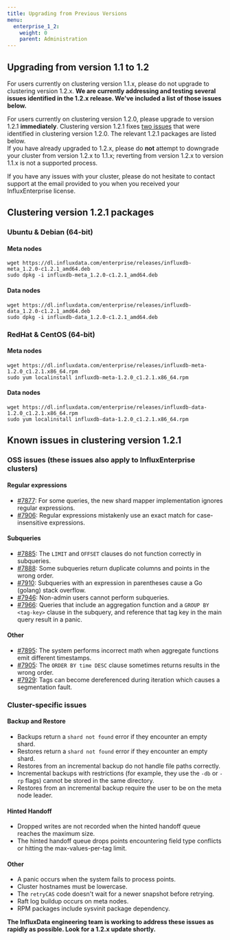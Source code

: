 ```yaml
---
title: Upgrading from Previous Versions
menu:
  enterprise_1_2:
    weight: 0
    parent: Administration
---
```


## Upgrading from version 1.1 to 1.2

For users currently on clustering version 1.1.x, please do not upgrade to clustering version 1.2.x.
**We are currently addressing and testing several issues identified in the 1.2.x release.
We've included a list of those issues below.**

For users currently on clustering version 1.2.0, please upgrade to version 1.2.1 **immediately**.
Clustering version 1.2.1 fixes [two issues](/enterprise/v1.2/about-the-project/release-notes-changelog/#v1-2-1-2017-01-25) that were identified in clustering version 1.2.0. The relevant 1.2.1 packages are listed below.
<br>
If you have already upgraded to 1.2.x, please do **not** attempt to downgrade your cluster from version 1.2.x to 1.1.x; reverting from version 1.2.x to version 1.1.x is not a supported process.
<br>

If you have any issues with your cluster, please do not hesitate to contact support at the email provided to you when you received your InfluxEnterprise license.

## Clustering version 1.2.1 packages

### Ubuntu & Debian (64-bit)

#### Meta nodes
```
wget https://dl.influxdata.com/enterprise/releases/influxdb-meta_1.2.0-c1.2.1_amd64.deb
sudo dpkg -i influxdb-meta_1.2.0-c1.2.1_amd64.deb
```

#### Data nodes
```
wget https://dl.influxdata.com/enterprise/releases/influxdb-data_1.2.0-c1.2.1_amd64.deb
sudo dpkg -i influxdb-data_1.2.0-c1.2.1_amd64.deb
```

### RedHat & CentOS (64-bit)

#### Meta nodes
```
wget https://dl.influxdata.com/enterprise/releases/influxdb-meta-1.2.0_c1.2.1.x86_64.rpm
sudo yum localinstall influxdb-meta-1.2.0_c1.2.1.x86_64.rpm
```

#### Data nodes
```
wget https://dl.influxdata.com/enterprise/releases/influxdb-data-1.2.0_c1.2.1.x86_64.rpm
sudo yum localinstall influxdb-data-1.2.0_c1.2.1.x86_64.rpm
```

## Known issues in clustering version 1.2.1

### OSS issues (these issues also apply to InfluxEnterprise clusters)

#### Regular expressions
- [#7877](https://github.com/influxdata/influxdb/issues/7877): For some queries, the new shard mapper implementation ignores regular expressions.
- [#7906](https://github.com/influxdata/influxdb/issues/7906): Regular expressions mistakenly use an exact match for case-insensitive expressions.

#### Subqueries
- [#7885](https://github.com/influxdata/influxdb/issues/7885): The `LIMIT` and `OFFSET` clauses do not function correctly in subqueries.
- [#7888](https://github.com/influxdata/influxdb/pull/7888): Some subqueries return duplicate columns and points in the wrong order.
- [#7910](https://github.com/influxdata/influxdb/issues/7910): Subqueries with an expression in parentheses cause a Go (golang) stack overflow.
- [#7946](https://github.com/influxdata/influxdb/issues/7946): Non-admin users cannot perform subqueries.
- [#7966](https://github.com/influxdata/influxdb/pull/7966): Queries that include an aggregation function and a `GROUP BY <tag-key>` clause in the subquery, and reference that tag key in the main query result in a panic.

#### Other
- [#7895](https://github.com/influxdata/influxdb/issues/7895): The system performs incorrect math when aggregate functions emit different timestamps.
- [#7905](https://github.com/influxdata/influxdb/issues/7905): The `ORDER BY time DESC` clause sometimes returns results in the wrong order.
- [#7929](https://github.com/influxdata/influxdb/issues/7929): Tags can become dereferenced during iteration which causes a segmentation fault.

### Cluster-specific issues

#### Backup and Restore
- Backups return a `shard not found` error if they encounter an empty shard.
- Restores return a `shard not found` error if they encounter an empty shard.
- Restores from an incremental backup do not handle file paths correctly.
- Incremental backups with restrictions (for example, they use the `-db` or `-rp` flags) cannot be stored in the same directory.
- Restores from an incremental backup require the user to be on the meta node leader.

#### Hinted Handoff
- Dropped writes are not recorded when the hinted handoff queue reaches the maximum size.
- The hinted handoff queue drops points encountering field type conflicts or hitting the max-values-per-tag limit.

#### Other
- A panic occurs when the system fails to process points.
- Cluster hostnames must be lowercase.
- The `retryCAS` code doesn't wait for a newer snapshot before retrying.
- Raft log buildup occurs on meta nodes.
- RPM packages include sysvinit package dependency.

**The InfluxData engineering team is working to address these issues as rapidly as possible. Look for a 1.2.x update shortly.**
